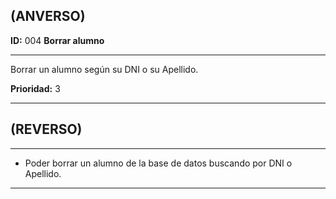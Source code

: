 ## (ANVERSO)
**ID:** 004 **Borrar alumno**

----

Borrar un alumno según su DNI o su Apellido.

**Prioridad:** 3  

----
## (REVERSO)
----

* Poder borrar un alumno de la base de datos buscando por DNI o Apellido.
----
